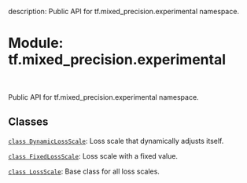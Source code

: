 description: Public API for tf.mixed_precision.experimental namespace.

<div itemscope itemtype="http://developers.google.com/ReferenceObject">
<meta itemprop="name" content="tf.mixed_precision.experimental" />
<meta itemprop="path" content="Stable" />
</div>

# Module: tf.mixed_precision.experimental

<!-- Insert buttons and diff -->

<table class="tfo-notebook-buttons tfo-api nocontent" align="left">

</table>



Public API for tf.mixed_precision.experimental namespace.



## Classes

[`class DynamicLossScale`](../../tf/mixed_precision/experimental/DynamicLossScale.md): Loss scale that dynamically adjusts itself.

[`class FixedLossScale`](../../tf/mixed_precision/experimental/FixedLossScale.md): Loss scale with a fixed value.

[`class LossScale`](../../tf/mixed_precision/experimental/LossScale.md): Base class for all loss scales.

